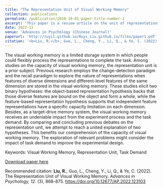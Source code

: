 ```yaml
---
title: "The Representation Unit of Visual Working Memory"
collection: publications
permalink: /publication/2010-10-01-paper-title-number-1
excerpt: 'This paper is a review article on the unit of representations in visual working memory.'
date: 2022-12
venue: 'Advances in Psychology (Chinese Journal)'
paperurl: 'http://ruyil.github.io/Ruyi_Liu.github.io/files/paper1.pdf'
citation: '<b>Liu, R.</b>, Guo, L., Cheng, Y., Li, Q., & Ye, C. (2022). The Representation Unit of Visual Working Memory. <i>Advances in Psychology, 12</i>. (3), 868-875. https://doi.org/10.12677/AP.2022.123103'
---
```

The visual working memory is a limited storage system in which people could flexibly process the representations to complete the task. Among studies on the capacity of visual working memory, the representation unit is a prior subject. Previous research employs the change-detection paradigm and the recall paradigm to explore the nature of representations when features of diverse dimensions and different-level features of the same dimension are stored in the visual working memory. These studies elicit two binary hypotheses: the object-based representation hypothesis backs that those diverse features are bound on the object and form a whole, while the feature-based representation hypothesis supports that independent feature representations have a specific capacity limitation on each dimension. Besides, as a target-drive memory system, the visual working memory receives an undeniable impact from the experiment process and the task demand. By comparing and concluding previous debates on the representation unit, we attempt to reach a united explanation of two hypotheses. This benefits our comprehension of the capacity of visual working memory. The exploration of relevant problems might consider the impact of task demand to improve the experimental design.

Keywords: Visual Working Memory, Representation Unit, Task Demand

[Download paper here](http://ruyil.github.io/Ruyi_Liu.github.io/files/paper1.pdf)

Recommended citation: <b>Liu, R.</b>, Guo, L., Cheng, Y., Li, Q., & Ye, C. (2022). The Representation Unit of Visual Working Memory. <i>Advances in Psychology, 12</i>. (3), 868-875. https://doi.org/10.12677/AP.2022.123103

